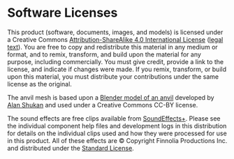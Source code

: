 # Software Licenses

This product (software, documents, images, and models) is
licensed under a Creative Commons
[Attribution-ShareAlike 4.0 International
License](https://creativecommons.org/licenses/by-sa/4.0/)
([legal text](https://creativecommons.org/licenses/by-sa/4.0/legalcode)).
You are free to copy and redistribute this material in any
medium or format, and to remix, transform, and build upon the
material for any purpose, including commercially.  You must give
credit, provide a link to the license, and indicate if changes
were made.  If you remix, transform, or build upon this
material, you must distribute your contributions under the same
license as the original.

The anvil mesh is based upon a
[Blender model of an anvil](https://www.blendswap.com/blend/20662)
developed by [Alan Shukan](https://www.blendswap.com/profile/278192)
and used under a Creative Commons CC-BY license.

The sound effects are free clips available from
[SoundEffects+](https://www.soundeffectsplus.com/).
Please see the individual component help files and development logs
in this distribution for details on the individual clips used and how
they were processed for use in this product.
All of these effects are © Copyright Finnolia Productions
Inc. and distributed under the
[Standard License](https://www.soundeffectsplus.com/content/license/).
